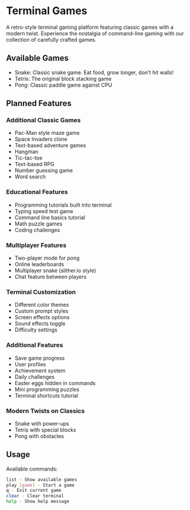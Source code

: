 # Terminal Games

A retro-style terminal gaming platform featuring classic games with a modern twist. Experience the nostalgia of command-line gaming with our collection of carefully crafted games.

## Available Games
- Snake: Classic snake game. Eat food, grow longer, don't hit walls!
- Tetris: The original block stacking game
- Pong: Classic paddle game against CPU

## Planned Features

### Additional Classic Games
- Pac-Man style maze game
- Space Invaders clone 
- Text-based adventure games
- Hangman
- Tic-tac-toe
- Text-based RPG
- Number guessing game
- Word search

### Educational Features
- Programming tutorials built into terminal
- Typing speed test game
- Command line basics tutorial
- Math puzzle games
- Coding challenges

### Multiplayer Features
- Two-player mode for pong
- Online leaderboards
- Multiplayer snake (slither.io style)
- Chat feature between players

### Terminal Customization
- Different color themes
- Custom prompt styles
- Screen effects options
- Sound effects toggle
- Difficulty settings

### Additional Features
- Save game progress
- User profiles
- Achievement system
- Daily challenges
- Easter eggs hidden in commands
- Mini programming puzzles
- Terminal shortcuts tutorial

### Modern Twists on Classics
- Snake with power-ups
- Tetris with special blocks
- Pong with obstacles

## Usage

Available commands:
```bash
list - Show available games
play [game] - Start a game
q - Exit current game
clear - Clear terminal
help - Show help message